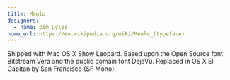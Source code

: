 ```yaml
---
title: Menlo
designers:
  - name: Jim Lyles
home_url: https://en.wikipedia.org/wiki/Menlo_(typeface)
---
```


Shipped with Mac OS X Show Leopard. Based upon the Open Source font Bitstream Vera and the public domain font DejaVu. Replaced in OS X El Capitan by San Francisco (SF Mono).
